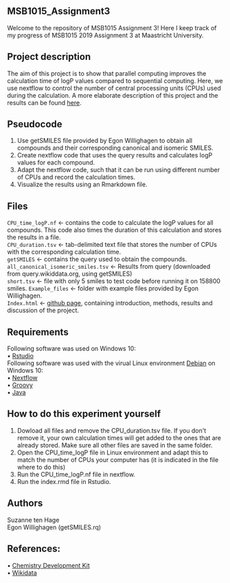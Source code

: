 ## MSB1015_Assignment3
Welcome to the repository of MSB1015 Assignment 3! Here I keep track of my progress of MSB1015 2019 Assignment 3 at Maastricht University.

## Project description 
The aim of this project is to show that parallel computing improves the calculation time of logP values compared to sequential computing. Here, we use nextflow to control the number of central processing units (CPUs) used during the calculation. A more elaborate description of this project and the results can be found [here](https://setenhage.github.io/MSB1015_Assignment3/). 

## Pseudocode 
1. Use getSMILES file provided by Egon Willighagen to obtain all compounds and their corresponding canonical and isomeric SMILES. <br/> 
2. Create nextflow code that uses the query results and calculates logP values for each compound. <br/>
3. Adapt the nextflow code, such that it can be run using different number of CPUs and record the calculation times. <br/>
4. Visualize the results using an Rmarkdown file. <br/>

## Files
`CPU_time_logP.nf` <- contains the code to calculate the logP values for all compounds. This code also times the duration of this calculation and stores the results in a file. </br>
`CPU_duration.tsv` <- tab-delimited text file that stores the number of CPUs with the corresponding calculation time. </br>
`getSMILES` <- contains the query used to obtain the compounds. </br>
`all_canonical_isomeric_smiles.tsv` <- Results from query (downloaded from query.wikiddata.org, using getSMILES) </br>
`short.tsv` <- file with only 5 smiles to test code before running it on 158800 smiles.
`Example_files` <- folder with example files provided by Egon Willighagen. </br>
`Index.html` <- [github page](https://setenhage.github.io/MSB1015_Assignment3/), containing introduction, methods, results and discussion of the project. 

## Requirements 
Following software was used on Windows 10: </br>
•	[Rstudio](https://rstudio.com/) </br> 
Following software was used with the virual Linux environment [Debian](https://www.debian.org/index.en.html) on Windows 10: </br> 
•	[Nextflow](https://www.nextflow.io/) </br>
•	[Groovy](https://groovy-lang.org/) </br> 
•	[Java](https://java.com/nl/download/)

## How to do this experiment yourself
1. Dowload all files and remove the CPU_duration.tsv file. If you don't remove it, your own calculation times will get added to the ones that are already stored. Make sure all other files are saved in the same folder. <br/>
2. Open the CPU_time_logP file in Linux environment and adapt this to match the number of CPUs your computer has (it is indicated in the file where to do this) <br/>
3. Run the CPU_time_logP.nf file in nextflow. <br/>
4. Run the index.rmd file in Rstudio. <br/>

## Authors
Suzanne ten Hage </br>
Egon Willighagen (getSMILES.rq)

## References:
•	[Chemistry Development Kit](https://cdk.github.io//) </br>
•	[Wikidata](https://query.wikidata.org) 
